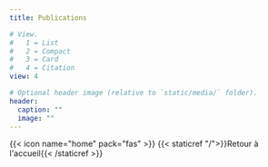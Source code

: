 ```yaml
---
title: Publications

# View.
#   1 = List
#   2 = Compact
#   3 = Card
#   4 = Citation
view: 4

# Optional header image (relative to `static/media/` folder).
header:
  caption: ""
  image: ""
---
```



{{< icon name="home" pack="fas" >}}  {{< staticref "/">}}Retour à l'accueil{{< /staticref >}}